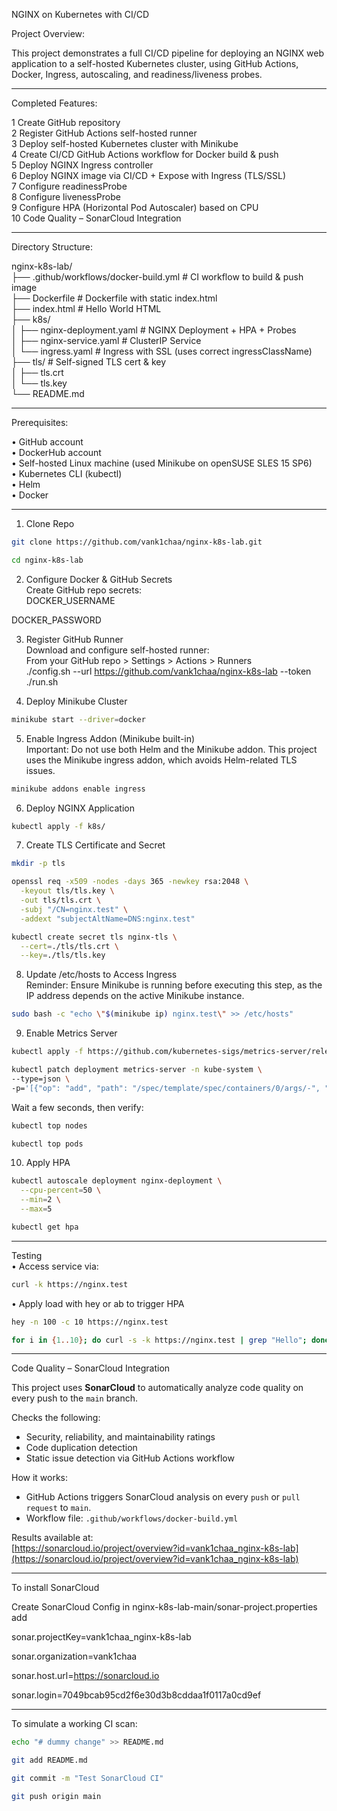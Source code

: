 NGINX on Kubernetes with CI/CD  

Project Overview:  

This project demonstrates a full CI/CD pipeline for deploying an NGINX web application to a self-hosted Kubernetes cluster, using GitHub Actions, Docker, Ingress, autoscaling, and readiness/liveness probes.  
________________________________________  
Completed Features:  

1	Create GitHub repository  
2	Register GitHub Actions self-hosted runner  
3	Deploy self-hosted Kubernetes cluster with Minikube  
4	Create CI/CD GitHub Actions workflow for Docker build & push  
5	Deploy NGINX Ingress controller  
6	Deploy NGINX image via CI/CD + Expose with Ingress (TLS/SSL)  
7	Configure readinessProbe  
8	Configure livenessProbe  
9	Configure HPA (Horizontal Pod Autoscaler) based on CPU  
10  Code Quality – SonarCloud Integration  
________________________________________  
Directory Structure:  

nginx-k8s-lab/  
├── .github/workflows/docker-build.yml   # CI workflow to build & push image  
├── Dockerfile                           # Dockerfile with static index.html  
├── index.html                           # Hello World HTML  
├── k8s/  
│   ├── nginx-deployment.yaml           # NGINX Deployment + HPA + Probes  
│   ├── nginx-service.yaml              # ClusterIP Service  
│   └── ingress.yaml                    # Ingress with SSL (uses correct ingressClassName)  
├── tls/                                 # Self-signed TLS cert & key  
│   ├── tls.crt  
│   └── tls.key  
└── README.md  

________________________________________  
Prerequisites:  

•	GitHub account  
•	DockerHub account  
•	Self-hosted Linux machine (used Minikube on openSUSE SLES 15 SP6)  
•	Kubernetes CLI (kubectl)  
•	Helm  
•	Docker  

________________________________________
1. Clone Repo  
```bash
git clone https://github.com/vank1chaa/nginx-k8s-lab.git
```
```bash
cd nginx-k8s-lab  
```
2. Configure Docker & GitHub Secrets  
Create GitHub repo secrets:  
DOCKER_USERNAME

DOCKER_PASSWORD 

3. Register GitHub Runner  
Download and configure self-hosted runner:  
From your GitHub repo > Settings > Actions > Runners  
./config.sh --url https://github.com/vank1chaa/nginx-k8s-lab --token <TOKEN>  
./run.sh  

4. Deploy Minikube Cluster  
```bash
minikube start --driver=docker  
```
5. Enable Ingress Addon (Minikube built-in)  
Important: Do not use both Helm and the Minikube addon. This project uses the Minikube ingress addon, which avoids Helm-related TLS issues.  
```bash
minikube addons enable ingress  
```

6. Deploy NGINX Application  
```bash
kubectl apply -f k8s/  
```
7. Create TLS Certificate and Secret  
```bash
mkdir -p tls
```  
```bash
openssl req -x509 -nodes -days 365 -newkey rsa:2048 \
  -keyout tls/tls.key \
  -out tls/tls.crt \
  -subj "/CN=nginx.test" \
  -addext "subjectAltName=DNS:nginx.test"
```
```bash
kubectl create secret tls nginx-tls \
  --cert=./tls/tls.crt \
  --key=./tls/tls.key
  ```
8. Update /etc/hosts to Access Ingress  
Reminder: Ensure Minikube is running before executing this step, as the IP address depends on the active Minikube instance.  
```bash
sudo bash -c "echo \"$(minikube ip) nginx.test\" >> /etc/hosts"  
```  
9. Enable Metrics Server  
```bash
kubectl apply -f https://github.com/kubernetes-sigs/metrics-server/releases/latest/download/components.yaml
```
  ```bash
kubectl patch deployment metrics-server -n kube-system \
  --type=json \
  -p='[{"op": "add", "path": "/spec/template/spec/containers/0/args/-", "value": "--kubelet-insecure-tls"}]'
```
Wait a few seconds, then verify:   
```bash
kubectl top nodes
```
```bash  
kubectl top pods  
```
10. Apply HPA  
```bash
kubectl autoscale deployment nginx-deployment \
  --cpu-percent=50 \
  --min=2 \
  --max=5
```
```bash  
kubectl get hpa  
```
________________________________________  
Testing  
•	Access service via:
```bash
curl -k https://nginx.test
``` 
•	Apply load with hey or ab to trigger HPA  
```bash
hey -n 100 -c 10 https://nginx.test  
```
```bash
for i in {1..10}; do curl -s -k https://nginx.test | grep "Hello"; done
```
________________________________________
Code Quality – SonarCloud Integration

This project uses **SonarCloud** to automatically analyze code quality on every push to the `main` branch.

Checks the following:
- Security, reliability, and maintainability ratings  
- Code duplication detection  
- Static issue detection via GitHub Actions workflow  

How it works:
- GitHub Actions triggers SonarCloud analysis on every `push` or `pull request` to `main`.
- Workflow file: `.github/workflows/docker-build.yml`

Results available at:  
[https://sonarcloud.io/project/overview?id=vank1chaa_nginx-k8s-lab](https://sonarcloud.io/project/overview?id=vank1chaa_nginx-k8s-lab)


---

To install SonarCloud

Create SonarCloud Config
in nginx-k8s-lab-main/sonar-project.properties add

sonar.projectKey=vank1chaa_nginx-k8s-lab

sonar.organization=vank1chaa

sonar.host.url=https://sonarcloud.io

sonar.login=7049bcab95cd2f6e30d3b8cddaa1f0117a0cd9ef

---

To simulate a working CI scan:

```bash
echo "# dummy change" >> README.md
```
```bash
git add README.md
```
```bash
git commit -m "Test SonarCloud CI"
```
```bash
git push origin main
```
